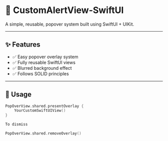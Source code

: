 # 🎯 CustomAlertView-SwiftUI

A simple, reusable, popover system built using SwiftUI + UIKit.

---

## ✨ Features

- ✅ Easy popover overlay system
- ✅ Fully reusable SwiftUI views
- ✅ Blurred background effect
- ✅ Follows SOLID principles

---

## 🚀 Usage

```swift
PopOverView.shared.presentOverlay {
    YourCustomSwiftUIView()
}

To dismiss

PopOverView.shared.removeOverlay()
